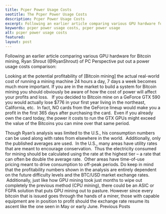```yaml
---
title: Pcper Power Usage Costs
seotitle: The Pcper Power Usage Costs
description: Pcper Power Usage Costs
excerpt: Following an earlier article comparing various GPU hardware for Bitcoin mining.
keywords: pcper power usage costs, pcper power usage
alt: pcper power usage costs
featured: 
layout: post
---
```

Following an earlier article comparing various GPU hardware for Bitcoin mining, Ryan Shrout (@RyanShrout) of PC Perspective put out a power usage costs comparison:

Looking at the potential profitability of [Bitcoin mining] the actual real-world cost of running a mining machine 24 hours a day, 7 days a week becomes much more important.
If you are in the market to build a system for Bitcoin mining you should obviously be aware of how the cost of power will affect your profits and loss.  
If you decided to Bitcoin mine on a GeForce GTX 590 you would actually lose $776 in your first year living in the northeast, California, etc.  In fact, NO cards from the GeForce lineup would make you a profit in the first 365 days after purchasing the card.  Even if you already own the card today, the power it costs to run the GTX GPUs might exceed the value of the Bitcoins you can mine over that same period.

Though Ryan’s analysis was limited to the U.S., his consumption numbers can be used along with rates from elsewhere in the world.  Additionally, only the published averages are used.  In the U.S., many areas have utility rates that are meant to encourage conservation.  Thus the electricity consumed for mining should be calculated using the rate at the highest tier – a rate that can often be double the average rate.  Other areas have time-of-use pricing meant to drive consumption to off-peak periods.
Do keep in mind that the profitability numbers shown in the analysis are entirely dependent on the future difficulty levels and the BTC/USD market exchange rates.  Additionally, just like how GPU mining took just months to wipe out completely the previous method (CPU mining), there could be an ASIC or FGPA solution that puts GPU mining out to pasture.
However since every bitcoin that is issued goes through the hands of a miner, those with capable equipment are in position to profit should the exchange rate resume its ascent like the one seen in May or early June.
Previous Posts
